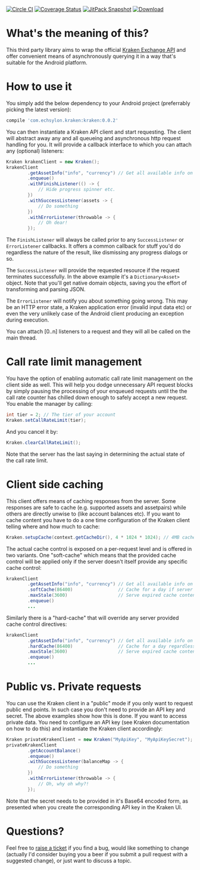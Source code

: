 [![Circle CI](https://circleci.com/gh/echsylon/kraken/tree/master.svg?style=shield)](https://circleci.com/gh/echsylon/kraken/tree/master) [![Coverage Status](https://coveralls.io/repos/github/echsylon/kraken/badge.svg)](https://coveralls.io/github/echsylon/kraken) [![JitPack Snapshot](https://jitpack.io/v/echsylon/kraken.svg)](https://jitpack.io/#echsylon/kraken) [![Download](https://api.bintray.com/packages/echsylon/maven/kraken/images/download.svg)](https://bintray.com/echsylon/maven/kraken/_latestVersion)

# What's the meaning of this?
This third party library aims to wrap the official [Kraken Exchange API](https://www.kraken.com/help/api) and offer convenient means of asynchronously querying it in a way that's suitable for the Android platform.

# How to use it
You simply add the below dependency to your Android project (preferrably picking the latest version):

```javascript
compile 'com.echsylon.kraken:kraken:0.0.2'
```

You can then instantiate a Kraken API client and start requesting. The client will abstract away any and all queueing and asynchronous http request handling for you. It will provide a callback interface to which you can attach any (optional) listeners:

```java
Kraken krakenClient = new Kraken();
krakenClient
        .getAssetInfo("info", "currency") // Get all available info on all currencies
        .enqueue()
        .withFinishListener(() -> {
            // Hide progress spinner etc.
        })
        .withSuccessListener(assets -> {
            // Do something
        })
        .withErrorListener(throwable -> {
            // Oh dear!
        });
```

The `FinishListener` will always be called prior to any `SuccessListener` or `ErrorListener` callbacks. It offers a common callback for stuff you'd do regardless the nature of the result, like dismissing any progress dialogs or so.

The `SuccessListener` will provide the requested resource if the request terminates successfully. In the above example it's a `Dictionary<Asset>` object. Note that you'll get native domain objects, saving you the effort of transforming and parsing JSON.

The `ErrorListener` will notify you about something going wrong. This may be an HTTP error state, a Kraken application error (invalid input data etc) or even the very unlikely case of the Android client producing an exception during execution.

You can attach [0..n] listeners to a request and they will all be called on the main thread.

# Call rate limit management
You have the option of enabling automatic call rate limit management on the client side as well. This will help you dodge unnecessary API request blocks by simply pausing the processing of your enqueued requests until the the call rate counter has chilled down enough to safely accept a new request. You enable the manager by calling:

```java
int tier = 2; // The tier of your account
Kraken.setCallRateLimit(tier);
```

And you cancel it by:

```java
Kraken.clearCallRateLimit();
```

Note that the server has the last saying in determining the actual state of the call rate limit.

# Client side caching
This client offers means of caching responses from the server. Some responses are safe to cache (e.g. supported assets and assetpairs) while others are directly unwise to (like account balances etc). If you want to cache content you have to do a one time configuration of the Kraken client telling where and how much to cache:

```java
Kraken.setupCache(context.getCacheDir(), 4 * 1024 * 1024); // 4MB cache
```

The actual cache control is exposed on a per-request level and is offered in two variants. One "soft-cache" which means that the provided cache control will be applied only if the server doesn't itself provide any specific cache control:

```java
krakenClient
        .getAssetInfo("info", "currency") // Get all available info on all currencies
        .softCache(86400)                 // Cache for a day if server doesn't say otherwise
        .maxStale(3600)                   // Serve expired cache content for an hour if no conn
        .enqueue()
        ...
```

Similarly there is a "hard-cache" that will override any server provided cache control directives:

```java
krakenClient
        .getAssetInfo("info", "currency") // Get all available info on all currencies
        .hardCache(86400)                 // Cache for a day regardless what the server says
        .maxStale(3600)                   // Serve expired cache content for an hour if no conn
        .enqueue()
        ...
```

# Public vs. Private requests
You can use the Kraken client in a "public" mode if you only want to request public end points. In such case you don't need to provide an API key and secret. The above examples show how this is done. If you want to access private data. You need to configure an API key (see Kraken documentation on how to do this) and instantiate the Kraken client accordingly:

```java
Kraken privateKrakenClient = new Kraken("MyApiKey", "MyApiKeySecret");
privateKrakenClient
        .getAccountBalance()
        .enqueue()
        .withSuccessListener(balanceMap -> {
            // Do something
        })
        .withErrorListener(throwable -> {
            // Oh, why oh why?!
        });
```

Note that the secret needs to be provided in it's Base64 encoded form, as presented when you create the corresponding API key in the Kraken UI.

# Questions?
Feel free to [raise a ticket](https://github.com/echsylon/kraken/issues) if you find a bug, would like something to change (actually I'd consider buying you a beer if you submit a pull request with a suggested change), or just want to discuss a topic.
